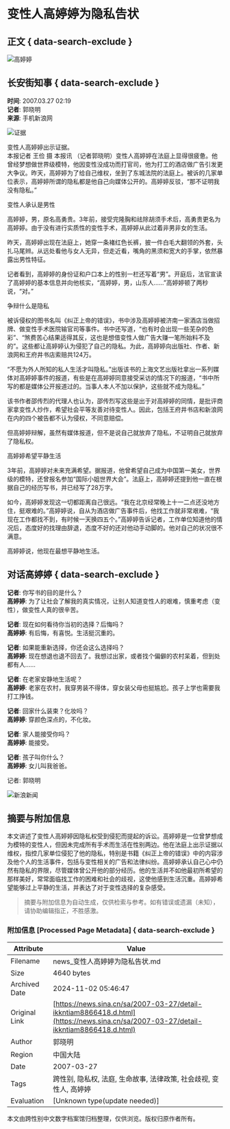 # 变性人高婷婷为隐私告状

## 正文 { data-search-exclude }


![高婷婷](https://tvax1.sinaimg.cn/crop.0.0.640.640.180/652f5916ly8gdimr47he4j20hs0hsad0.jpg)

## 长安街知事 { data-search-exclude }

**时间**: 2007.03.27 02:19  
**记者**: 郭晓明  
**来源**: 手机新浪网

![证据](https://z2.sinaimg.cn/auto/resize?img=http%3A%2F%2Fimage2.sina.com.cn%2Fdy%2Fc%2F2007-03-27%2Fe03024d6ce298250185bd792074707ba.jpg&size=328_218)

变性人高婷婷出示证据。  
本报记者 王俭 摄 本报讯 （记者郭晓明）变性人高婷婷在法庭上显得很疲惫。他曾经梦想做世界级模特，他因变性没成功而打官司，他为打工的酒店做广告引发更大争议。昨天，高婷婷为了给自己维权，坐到了东城法院的法庭上。被诉的几家单位表示，高婷婷所谓的隐私都是他自己向媒体公开的。高婷婷反驳，“那不证明我没有隐私。”

变性人承认是男性

高婷婷，男，原名高勇贵。3年前，接受完隆胸和祛除胡须手术后，高勇贵更名为高婷婷。由于没有进行实质性的变性手术，高婷婷从此过着非男非女的生活。

昨天，高婷婷出现在法庭上，她穿一条褚红色长裤，披一件白毛大翻领的外套，头扎马尾辫。从远处看他与女人无异，但走近看，嘴角的黑须和宽大的手掌，依然暴露出男性特征。

记者看到，高婷婷的身份证和户口本上的性别一栏还写着“男”。开庭后，法官宣读了高婷婷的基本信息并向他核实，“高婷婷，男，山东人……”高婷婷顿了两秒说，“对。”

争辩什么是隐私

被诉侵权的图书名叫《纠正上帝的错误》，书中涉及高婷婷被济南一家酒店当做招牌、做变性手术医院输官司等事件。书中还写道，“也有时会出现一些芜杂的色彩”、“煞费苦心结果适得其反，这也是想借变性人做广告大赚一笔所始料不及的”。这些都让高婷婷认为侵犯了自己的隐私。为此，高婷婷向出版社、作者、新浪网和王府井书店索赔共124万。

“不愿为外人所知的私人生活才叫隐私。”出版该书的上海文艺出版社拿出一系列媒体对高婷婷事件的报道，有些是在高婷婷同意接受采访的情况下的报道，“书中所写的都是媒体公开报道过的。当事人本人不加以保护，这些就不成为隐私。”

该书作者邵传烈的代理人也认为，邵传烈写这些是出于对高婷婷的同情，是批评商家拿变性人炒作，希望社会平等友善对待变性人。因此，包括王府井书店和新浪网在内的四个被告都不认为侵权，不同意赔偿。

但高婷婷辩解，虽然有媒体报道，但不是说自己就放弃了隐私，不证明自己就放弃了隐私权。

高婷婷希望平静生活

3年前，高婷婷对未来充满希望。据报道，他曾希望自己成为中国第一美女，世界级的模特，还曾报名参加“国际小姐世界大会”。法庭上，高婷婷还提到他一直在根据自己的经历写书，并已经写了28万字。

如今，高婷婷发现这一切都距离自己很远。“我在北京经常晚上十一二点还没地方住，挺艰难的。”高婷婷说，自从为酒店做广告事件后，他找工作就非常艰难，“我现在工作都找不到，有时候一天换四五个。”高婷婷告诉记者，工作单位知道他的情况后，态度好的找理由辞退，态度不好的还对他动手动脚的。他对自己的状况很不满意。

高婷婷说，他现在最想平静地生活。

## 对话高婷婷 { data-search-exclude }

**记者**: 你写书的目的是什么？  
**高婷婷**: 为了让社会了解我的真实情况，让别人知道变性人的艰难，慎重考虑（变性），做变性人真的很辛苦。

**记者**: 现在如何看待你当初的选择？后悔吗？  
**高婷婷**: 有后悔，有喜悦。生活挺沉重的。

**记者**: 如果能重新选择，你还会这么选择吗？  
**高婷婷**: 现在想退也退不回去了。我想过出家，或者找个偏僻的农村呆着，但到处都有人……

**记者**: 在老家安静地生活呢？  
**高婷婷**: 老家在农村，我穿男装不得体，穿女装父母也挺尴尬。孩子上学也需要我打工挣钱。

**记者**: 回家什么装束？化妆吗？  
**高婷婷**: 穿颜色深点的，不化妆。

**记者**: 家人能接受你吗？  
**高婷婷**: 能接受。

**记者**: 孩子叫你什么？  
**高婷婷**: 女儿叫我爸爸。

记者: 郭晓明

![新浪新闻](https://n.sinaimg.cn/default/80905340/20200331/sinalogo.png)
<!-- tcd_original_link https://news.sina.cn/sa/2007-03-27/detail-ikkntiam8866418.d.html -->
## 摘要与附加信息

<!-- tcd_abstract -->
本文讲述了变性人高婷婷因隐私权受到侵犯而提起的诉讼。高婷婷是一位曾梦想成为模特的变性人，但因未完成所有手术而生活在性别两边。他在法庭上出示证据以维权，指控几家单位侵犯了他的隐私，特别是书籍《纠正上帝的错误》中的内容涉及他个人的生活事件，包括与变性相关的广告和法律纠纷。高婷婷承认自己心中仍然有隐私的界限，尽管媒体曾公开他的部分经历。他的生活并不如他最初所希望的那样美好，常常面临找工作的困难和社会的歧视，这使他感到生活沉重。高婷婷希望能够过上平静的生活，并表达了对于变性选择的复杂感受。
<!-- tcd_abstract_end -->

> 摘要与附加信息为自动生成，仅供检索与参考。如有错误或遗漏（未知），请协助编辑指正，不胜感激。

### 附加信息 [Processed Page Metadata] { data-search-exclude }

| Attribute       | Value                                  |
|-----------------|----------------------------------------|
| Filename        | news_变性人高婷婷为隐私告状.md                             |
| Size            | 4640 bytes                           |
| Archived Date   | 2024-11-02 05:46:47                             |
| Original Link   | [https://news.sina.cn/sa/2007-03-27/detail-ikkntiam8866418.d.html](https://news.sina.cn/sa/2007-03-27/detail-ikkntiam8866418.d.html)                       |
| Author          | 郭晓明                               |
| Region          | 中国大陆                               |
| Date            | 2007-03-27                                 |
| Tags            | 跨性别, 隐私权, 法庭, 生命故事, 法律政策, 社会歧视, 变性人, 高婷婷                                 |
| Evaluation            | [Unknown type(update needed)]                                 |
<!-- tcd_table_end -->

本文由跨性别中文数字档案馆归档整理，仅供浏览。版权归原作者所有。
